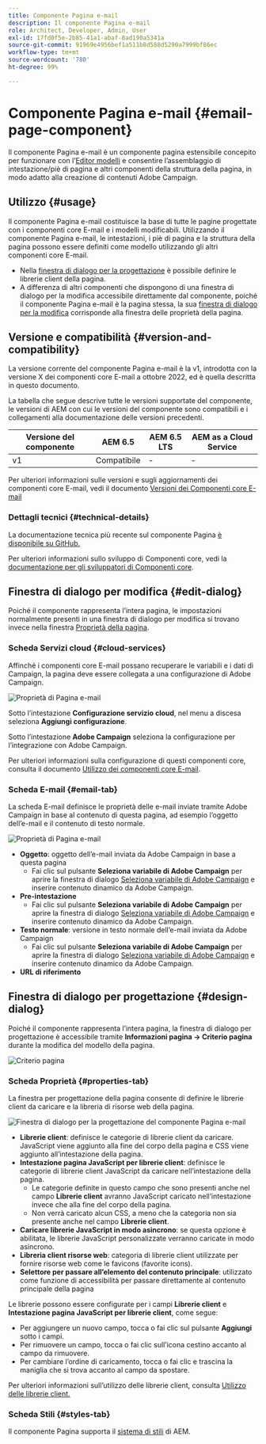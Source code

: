 ```yaml
---
title: Componente Pagina e-mail
description: Il componente Pagina e-mail
role: Architect, Developer, Admin, User
exl-id: 17fd0f5e-2b85-41a1-abaf-8ad190a5341a
source-git-commit: 91969e4956bef1a511b8d588d5290a7999bf86ec
workflow-type: tm+mt
source-wordcount: '780'
ht-degree: 99%

---
```



# Componente Pagina e-mail {#email-page-component}

Il componente Pagina e-mail è un componente pagina estensibile concepito per funzionare con l’[Editor modelli](https://experienceleague.adobe.com/docs/experience-manager-cloud-service/sites/authoring/features/templates.html?lang=it) e consentire l’assemblaggio di intestazione/piè di pagina e altri componenti della struttura della pagina, in modo adatto alla creazione di contenuti Adobe Campaign.

## Utilizzo {#usage}

Il componente Pagina e-mail costituisce la base di tutte le pagine progettate con i componenti core E-mail e i modelli modificabili. Utilizzando il componente Pagina e-mail, le intestazioni, i piè di pagina e la struttura della pagina possono essere definiti come modello utilizzando gli altri componenti core E-mail.

* Nella [finestra di dialogo per la progettazione](#design-dialog) è possibile definire le librerie client della pagina.
* A differenza di altri componenti che dispongono di una finestra di dialogo per la modifica accessibile direttamente dal componente, poiché il componente Pagina e-mail è la pagina stessa, la sua [finestra di dialogo per la modifica](#edit-dialog) corrisponde alla finestra delle proprietà della pagina.

## Versione e compatibilità {#version-and-compatibility}

La versione corrente del componente Pagina e-mail è la v1, introdotta con la versione X dei componenti core E-mail a ottobre 2022, ed è quella descritta in questo documento.

La tabella che segue descrive tutte le versioni supportate del componente, le versioni di AEM con cui le versioni del componente sono compatibili e i collegamenti alla documentazione delle versioni precedenti.

| Versione del componente | AEM 6.5 | AEM 6.5 LTS | AEM as a Cloud Service |
|---|---|---|---|
| v1 | Compatibile | - | - |

Per ulteriori informazioni sulle versioni e sugli aggiornamenti dei componenti core E-mail, vedi il documento [Versioni dei Componenti core E-mail](/help/email/versions.md)

### Dettagli tecnici {#technical-details}

La documentazione tecnica più recente sul componente Pagina [è disponibile su GitHub.](https://adobe.com/go/aem_cmp_tech_email_page_v1)

Per ulteriori informazioni sullo sviluppo di Componenti core, vedi la [documentazione per gli sviluppatori di Componenti core](/help/developing/overview.md).

## Finestra di dialogo per modifica {#edit-dialog}

Poiché il componente rappresenta l’intera pagina, le impostazioni normalmente presenti in una finestra di dialogo per modifica si trovano invece nella finestra [Proprietà della pagina](https://experienceleague.adobe.com/docs/experience-manager-cloud-service/sites/authoring/fundamentals/page-properties.html?lang=it).

### Scheda Servizi cloud {#cloud-services}

Affinché i componenti core E-mail possano recuperare le variabili e i dati di Campaign, la pagina deve essere collegata a una configurazione di Adobe Campaign.

![Proprietà di Pagina e-mail](/help/email/assets/email-page-properties.png)

Sotto l’intestazione **Configurazione servizio cloud**, nel menu a discesa seleziona **Aggiungi configurazione**.

Sotto l’intestazione **Adobe Campaign** seleziona la configurazione per l’integrazione con Adobe Campaign.

Per ulteriori informazioni sulla configurazione di questi componenti core, consulta il documento [Utilizzo dei componenti core E-mail](/help/email/using.md).

### Scheda E-mail {#email-tab}

La scheda E-mail definisce le proprietà delle e-mail inviate tramite Adobe Campaign in base al contenuto di questa pagina, ad esempio l’oggetto dell’e-mail e il contenuto di testo normale.

![Proprietà di Pagina e-mail](/help/email/assets/email-page-properties-email.png)

* **Oggetto**: oggetto dell’e-mail inviata da Adobe Campaign in base a questa pagina
   * Fai clic sul pulsante **Seleziona variabile di Adobe Campaign** per aprire la finestra di dialogo [Seleziona variabile di Adobe Campaign](/help/email/campaign-variables.md) e inserire contenuto dinamico da Adobe Campaign.
* **Pre-intestazione**
   * Fai clic sul pulsante **Seleziona variabile di Adobe Campaign** per aprire la finestra di dialogo [Seleziona variabile di Adobe Campaign](/help/email/campaign-variables.md) e inserire contenuto dinamico da Adobe Campaign.
* **Testo normale**: versione in testo normale dell’e-mail inviata da Adobe Campaign
   * Fai clic sul pulsante **Seleziona variabile di Adobe Campaign** per aprire la finestra di dialogo [Seleziona variabile di Adobe Campaign](/help/email/campaign-variables.md) e inserire contenuto dinamico da Adobe Campaign.
* **URL di riferimento**

## Finestra di dialogo per progettazione {#design-dialog}

Poiché il componente rappresenta l’intera pagina, la finestra di dialogo per progettazione è accessibile tramite **Informazioni pagina -> Criterio pagina** durante la modifica del modello della pagina.

![Criterio pagina](/help/assets/page-policy.png)

### Scheda Proprietà {#properties-tab}

La finestra per progettazione della pagina consente di definire le librerie client da caricare e la libreria di risorse web della pagina.

![Finestra di dialogo per la progettazione del componente Pagina e-mail](/help/email/assets/email-page-design.png)

* **Librerie client**: definisce le categorie di librerie client da caricare. JavaScript viene aggiunto alla fine del corpo della pagina e CSS viene aggiunto all’intestazione della pagina.
* **Intestazione pagina JavaScript per librerie client**: definisce le categorie di librerie client JavaScript da caricare nell’intestazione della pagina.
   * Le categorie definite in questo campo che sono presenti anche nel campo **Librerie client** avranno JavaScript caricato nell’intestazione invece che alla fine del corpo della pagina.
   * Non verrà caricato alcun CSS, a meno che la categoria non sia presente anche nel campo **Librerie client**.
* **Caricare librerie JavaScript in modo asincrono**: se questa opzione è abilitata, le librerie JavaScript personalizzate verranno caricate in modo asincrono.
* **Libreria client risorse web**: categoria di librerie client utilizzate per fornire risorse web come le favicons (favorite icons).
* **Selettore per passare all’elemento del contenuto principale**: utilizzato come funzione di accessibilità per passare direttamente al contenuto principale della pagina

Le librerie possono essere configurate per i campi **Librerie client** e **Intestazione pagina JavaScript per librerie client**, come segue:

* Per aggiungere un nuovo campo, tocca o fai clic sul pulsante **Aggiungi** sotto i campi.
* Per rimuovere un campo, tocca o fai clic sull’icona cestino accanto al campo da rimuovere.
* Per cambiare l’ordine di caricamento, tocca o fai clic e trascina la maniglia che si trova accanto al campo da spostare.

Per ulteriori informazioni sull’utilizzo delle librerie client, consulta [Utilizzo delle librerie client.](https://helpx.adobe.com/it/experience-manager/6-5/sites/developing/using/clientlibs.html)

### Scheda Stili {#styles-tab}

Il componente Pagina supporta il [sistema di stili](/help/get-started/authoring.md#component-styling) di AEM.
